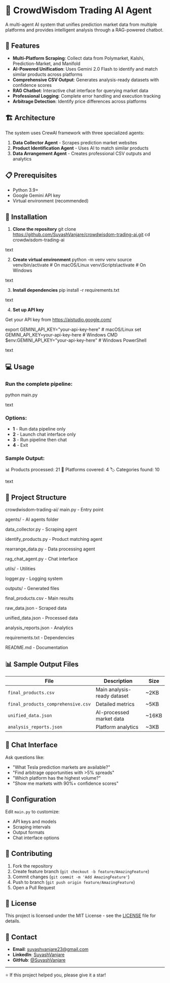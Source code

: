 # 🎯 CrowdWisdom Trading AI Agent

A multi-agent AI system that unifies prediction market data from multiple platforms and provides intelligent analysis through a RAG-powered chatbot.

## 🌟 Features

- **Multi-Platform Scraping**: Collect data from Polymarket, Kalshi, Prediction-Market, and Manifold
- **AI-Powered Unification**: Uses Gemini 2.0 Flash to identify and match similar products across platforms
- **Comprehensive CSV Output**: Generates analysis-ready datasets with confidence scores
- **RAG Chatbot**: Interactive chat interface for querying market data
- **Professional Logging**: Complete error handling and execution tracking
- **Arbitrage Detection**: Identify price differences across platforms

## 🏗️ Architecture

The system uses CrewAI framework with three specialized agents:

1. **Data Collector Agent** - Scrapes prediction market websites
2. **Product Identification Agent** - Uses AI to match similar products 
3. **Data Arrangement Agent** - Creates professional CSV outputs and analytics

## 📋 Prerequisites

- Python 3.9+
- Google Gemini API key
- Virtual environment (recommended)

## 🚀 Installation

1. **Clone the repository**
git clone https://github.com/SuyashVanjare/crowdwisdom-trading-ai.git
cd crowdwisdom-trading-ai

text

2. **Create virtual environment**
python -m venv venv
source venv/bin/activate # On macOS/Linux
venv\Scripts\activate # On Windows

text

3. **Install dependencies**
pip install -r requirements.txt

text

4. **Set up API key**

Get your API key from https://aistudio.google.com/

export GEMINI_API_KEY="your-api-key-here" # macOS/Linux
set GEMINI_API_KEY=your-api-key-here # Windows CMD
$env:GEMINI_API_KEY="your-api-key-here" # Windows PowerShell

text

## 💻 Usage

### Run the complete pipeline:
python main.py

text

### Options:
- **1** - Run data pipeline only
- **2** - Launch chat interface only  
- **3** - Run pipeline then chat
- **4** - Exit

### Sample Output:
📊 Products processed: 21
🔗 Platforms covered: 4
🏷️ Categories found: 10

text

## 📁 Project Structure

crowdwisdom-trading-ai/
main.py - Entry point

agents/ - AI agents folder

data_collector.py - Scraping agent

identify_products.py - Product matching agent

rearrange_data.py - Data processing agent

rag_chat_agent.py - Chat interface

utils/ - Utilities

logger.py - Logging system

outputs/ - Generated files

final_products.csv - Main results

raw_data.json - Scraped data

unified_data.json - Processed data

analysis_reports.json - Analytics

requirements.txt - Dependencies

README.md - Documentation






## 📊 Sample Output Files

| File | Description | Size |
|------|-------------|------|
| `final_products.csv` | Main analysis-ready dataset | ~2KB |
| `final_products_comprehensive.csv` | Detailed metrics | ~5KB |
| `unified_data.json` | AI-processed market data | ~16KB |
| `analysis_reports.json` | Platform analytics | ~3KB |

## 🤖 Chat Interface

Ask questions like:
- "What Tesla prediction markets are available?"
- "Find arbitrage opportunities with >5% spreads"
- "Which platform has the highest volume?"
- "Show me markets with 90%+ confidence scores"

## 🔧 Configuration

Edit `main.py` to customize:
- API keys and models
- Scraping intervals
- Output formats
- Chat interface options

## 🤝 Contributing

1. Fork the repository
2. Create feature branch (`git checkout -b feature/AmazingFeature`)
3. Commit changes (`git commit -m 'Add AmazingFeature'`)
4. Push to branch (`git push origin feature/AmazingFeature`)
5. Open a Pull Request

## 📝 License

This project is licensed under the MIT License - see the [LICENSE](LICENSE) file for details.

## 📧 Contact

- **Email**: suyashvanjare23@gmail.com
- **LinkedIn**: [SuyashVanjare](https://www.linkedin.com/in/suyash-vanjare-7a97b0338/)
- **GitHub**: [@SuyashVanjare](https://github.com/SuyashVanjare)

---

⭐ If this project helped you, please give it a star!
